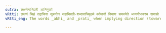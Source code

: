 ```yaml
---
sutra: लक्षणेनाभिप्रती आभिमुख्ये
vRtti: लक्षणं चिह्नं तद्वाचिना सुबन्तेन सहाभिप्रती-शब्दावाभिमुख्ये वर्तमानौ विभाषा समस्येते अव्ययीभावश्च समासो भवति॥
vRtti_eng: The words _abhi_ and _prati_ when implying direction (towards), are optionally compounded with a word ending in a case-affix denoting the limit, or the goal which regulates or marks the direction; and the resulting compound is _Avyayibháva_ .

---
```

